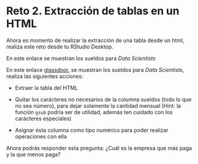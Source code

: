 # Reto 2. Extracción de tablas en un HTML

Ahora es momento de realizar la extracción de una tabla desde un html, realiza este reto desde tu RStudio Desktop. 

En este enlace se muestran los sueldos para _Data Scientists_ 

En este enlace [glassdoor](https://www.glassdoor.com.mx/Sueldos/data-scientist-sueldo-SRCH_KO0,14.htm), se muestran los sueldos para _Data Scientists_, realiza las siguientes acciones:

- Extraer la tabla del HTML

- Quitar los carácteres no necesarios de la columna sueldos (todo lo que no sea número), para dejar solamente la cantidad mensual (Hint: la función `gsub` podría ser de utilidad, además ten cuidado con los carácteres especiales)

- Asignar ésta columna como tipo numérico para poder realizar operaciones con ella

Ahora podrás responder esta pregunta: ¿Cuál es la empresa que más paga y la que menos paga?

